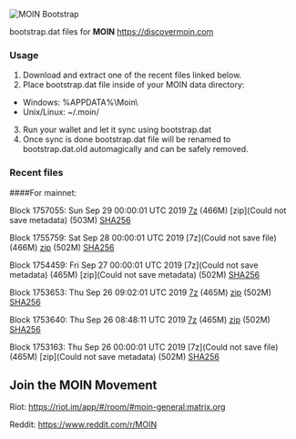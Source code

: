 ![MOIN Bootstrap](https://i.imgur.com/KjM1jMp.jpg)

bootstrap.dat files for **MOIN** https://discovermoin.com

### Usage

1. Download and extract one of the recent files linked below.
2. Place bootstrap.dat file inside of your MOIN data directory:
 - Windows: %APPDATA%\Moin\
 - Unix/Linux: ~/.moin/
3. Run your wallet and let it sync using bootstrap.dat
4. Once sync is done bootstrap.dat file will be renamed to bootstrap.dat.old automagically and can be safely removed.


### Recent files

####For mainnet:

Block 1757055: Sun Sep 29 00:00:01 UTC 2019 [7z]() (466M) [zip](Could not save metadata) (503M) [SHA256](https://transfer.sh/9DZCC/sha256.txt)

Block 1755759: Sat Sep 28 00:00:01 UTC 2019 [7z](Could not save file) (466M) [zip]() (502M) [SHA256]()

Block 1754459: Fri Sep 27 00:00:01 UTC 2019 [7z](Could not save metadata) (465M) [zip](Could not save metadata) (502M) [SHA256](https://transfer.sh/lzIdD/sha256.txt)

Block 1753653: Thu Sep 26 09:02:01 UTC 2019 [7z](https://transfer.sh/lqneP/bootstrap.dat.20190926.7z) (465M) [zip](https://transfer.sh/6WAPO/bootstrap.dat.20190926.zip) (502M) [SHA256](https://transfer.sh/128umI/sha256.txt)

Block 1753640: Thu Sep 26 08:48:11 UTC 2019 [7z](https://transfer.sh/TLjv3/bootstrap.dat.20190926.7z) (465M) [zip](https://transfer.sh/GRjKp/bootstrap.dat.20190926.zip) (502M) [SHA256](https://transfer.sh/bIn9v/sha256.txt)

Block 1753163: Thu Sep 26 00:00:01 UTC 2019 [7z](Could not save file) (465M) [zip](Could not save metadata) (502M) [SHA256](https://transfer.sh/So4BW/sha256.txt)

## Join the MOIN Movement

Riot: https://riot.im/app/#/room/#moin-general:matrix.org

Reddit: https://www.reddit.com/r/MOIN
